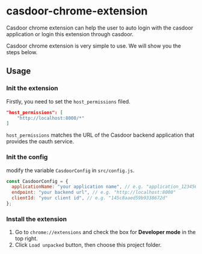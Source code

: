 # casdoor-chrome-extension

Casdoor chrome extension can help the user to auto login with the casdoor application or login this extension through casdoor.

Casdoor chrome extension is very simple to use. We will show you the steps below.

## Usage

### Init the extension

Firstly, you need to set the `host_permissions` filed.

```json
"host_permissions": [
    "http://localhost:8000/*"
]
```

 `host_permissions` matches the URL of the Casdoor backend application that provides the oauth service.

### Init the config

modify the variable `CasdoorConfig` in `src/config.js`.

```js
const CasdoorConfig = {
  applicationName: "your application name", // e.g. "application_123456"
  endpoint: "your backend url", // e.g. "http://localhost:8000"
  clientId: "your client id", // e.g. "145c8aaed59b9338672d"
};
```

### Install the extension

1. Go to `chrome://extensions` and check the box for **Developer mode** in the top right.
2. Click `Load unpacked` button, then choose this project folder.
